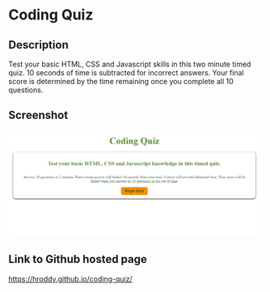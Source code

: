# Coding Quiz

## Description
Test your basic HTML, CSS and Javascript skills in this two minute timed quiz. 10 seconds of time is subtracted for incorrect answers. Your final score is determined by the time remaining once you complete all 10 questions.

## Screenshot

![screenshot](./assets/images/screenshot-7-26-21.jpg?raw=true)

## Link to Github hosted page

https://hroddy.github.io/coding-quiz/